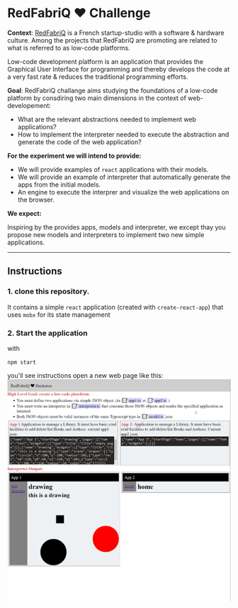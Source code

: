 # RedFabriQ :heart: Challenge

**Context**: [RedFabriQ](https://www.redfabriq.com/en/index.html)  is a French startup-studio with a software & hardware culture. Among the projects that RedFabriQ are promoting are related to what is referred to as low-code platforms.

Low-code development platform is an application that provides the Graphical User Interface for programming and thereby develops the code at a very fast rate & reduces the traditional programming efforts.

**Goal**: RedFabriQ challange aims studying the foundations of a low-code platform by consdiring two main dimensions in the context of web-developement:

-   What are the relevant abstractions needed to implement web applications?
-   How to implement the interpreter needed to execute the abstraction and generate the code of the web application?

**For the experiment we will intend to provide:**


- We will provide examples of  `react`  applications with their models.
- We will provide an example of interpreter that automatically generate the apps from the initial models.
- An engine to execute the interprer and visualize the web applications on the browser. 
  
**We expect:**

Inspiring  by the provides apps, models and interpreter, we except thay you propose new models and interpreters to implement two new simple applications.


---

## Instructions

### 1. clone this repository.

It contains a simple `react` application (created with `create-react-app`) that uses `mobx` for its state management

### 2. Start the application

with

```shell
npm start
```

you'll see instructions open a new web page like this:
![A report on feasibility and cost - supported by an experiment.](./doc.png)
